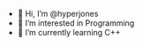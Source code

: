 - 👋 Hi, I’m @hyperjones
- 👀 I’m interested in Programming
- 🌱 I’m currently learning C++


<!---
hyperjones/hyperjones is a ✨ special ✨ repository because its `README.md` (this file) appears on your GitHub profile.
You can click the Preview link to take a look at your changes.
--->
